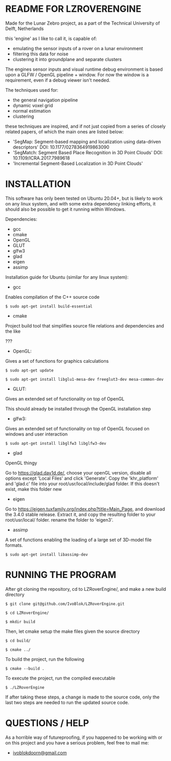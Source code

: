 README FOR LZROVERENGINE 
====================================

Made for the Lunar Zebro project, as a part of the Technical University of Delft, Netherlands

this 'engine' as I like to call it, is capable of:
 - emulating the sensor inputs of a rover on a lunar environment 
 - filtering this data for noise
 - clustering it into groundplane and separate clusters

The engines sensor inputs and visual runtime debug environment is based upon a GLFW / OpenGL pipeline + window. For now the window is a requirement, even if a debug viewer isn't needed.

The techniques used for:
 - the general navigation pipeline
 - dynamic voxel grid
 - normal estimation
 - clustering

these techniques are inspired, and if not just copied from a series of closely related papers, of which the main ones are listed below:
 - 'SegMap: Segment-based mapping and localization using data-driven descriptors' DOI: 10.1177/0278364919863090
 - 'SegMatch: Segment Based Place Recognition in 3D Point Clouds' DOI: 10.1109/ICRA.2017.7989618
 - 'Incremental Segment-Based Localization in 3D Point Clouds' 

INSTALLATION
====================================

This software has only been tested on Ubuntu 20.04+, but is likely to work on any linux system, and with some extra dependency linking efforts, it should also be possible to get it running within Windows.

Dependencies:
 - gcc
 - cmake
 - OpenGL
 - GLUT
 - glfw3
 - glad
 - eigen
 - assimp

Installation guide for Ubuntu (similar for any linux system):
 - gcc

Enables compilation of the C++ source code

```$ sudo apt-get install build-essential ```
 - cmake

Project build tool that simplifies source file relations and dependencies and the like

???
 - OpenGL:

Gives a set of functions for graphics calculations

```$ sudo apt-get update```

```$ sudo apt-get install libglu1-mesa-dev freeglut3-dev mesa-common-dev```
 - GLUT:

Gives an extended set of functionality on top of OpenGL

This should already be installed through the OpenGL installation step
 - glfw3:

Gives an extended set of functionality on top of OpenGL focused on windows and user interaction

```$ sudo apt-get install libglfw3 libglfw3-dev``` 
 - glad

OpenGL thingy

Go to https://glad.dav1d.de/, choose your openGL version, disable all options except 'Local Files' and click 'Generate'. Copy the 'khr_platform' and 'glad.c' file into your root/usr/local/include/glad folder. If this doesn't exist, make this folder new
 - eigen

Go to https://eigen.tuxfamily.org/index.php?title=Main_Page, and download the 3.4.0 stable release. Extract it, and copy the resulting folder to your root/usr/local/ folder. rename the folder to 'eigen3'.
 - assimp

A set of functions enabling the loading of a large set of 3D-model file formats.

```$ sudo apt-get install libassimp-dev```

RUNNING THE PROGRAM
====================================

After git cloning the repository, cd to LZRoverEngine/, and make a new build directory

```$ git clone git@github.com/IvoBlok/LZRoverEngine.git```

```$ cd LZRoverEngine/```

```$ mkdir build```

Then, let cmake setup the make files given the source directory

```$ cd build/```

```$ cmake ../```

To build the project, run the following

```$ cmake --build .```

To execute the project, run the compiled executable

```$ ./LZRoverEngine```

If after taking these steps, a change is made to the source code, only the last two steps are needed to run the updated source code.

QUESTIONS / HELP
====================================

As a horrible way of futureproofing, if you happened to be working with or on this project and you have a serious problem, feel free to mail me:
 - ivoblokdoorn@gmail.com
